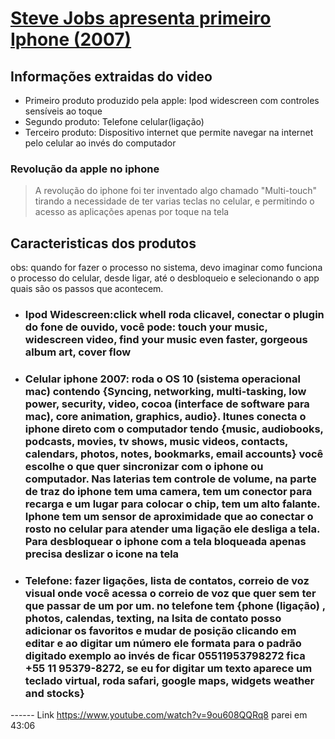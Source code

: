 # [Steve Jobs apresenta primeiro Iphone (2007)](https://www.youtube.com/watch?v=9ou608QQRq8)

## Informações extraidas do video
* Primeiro produto produzido pela apple: Ipod widescreen com controles sensíveis ao toque 
* Segundo produto: Telefone celular(ligação)
* Terceiro produto: Dispositivo internet que permite navegar na internet pelo celular ao invés do computador

### Revolução da apple no iphone
> A revolução do iphone foi  ter inventado algo chamado "Multi-touch" tirando a necessidade de ter varias teclas no celular, e permitindo o acesso as aplicações apenas por toque na tela

## Caracteristicas dos produtos

obs: quando for fazer o processo no sistema, devo imaginar como funciona o processo do celular, desde ligar, até o desbloqueio e selecionando o app quais são os passos que acontecem.

* ### Ipod Widescreen:click whell roda clicavel, conectar o plugin do fone de ouvido, você pode: touch your music, widescreen video, find your music even faster, gorgeous album art, cover flow
* ### Celular iphone 2007: roda o OS 10 (sistema operacional mac) contendo {Syncing, networking, multi-tasking, low power, security, video, cocoa (interface de software para mac), core animation, graphics, audio}. Itunes conecta o iphone direto com o computador tendo {music, audiobooks, podcasts, movies, tv shows, music videos, contacts, calendars, photos, notes, bookmarks, email accounts} você escolhe o que quer sincronizar com o iphone ou computador. Nas laterias tem controle de volume, na parte de traz do iphone tem uma camera, tem um conector para recarga e um lugar para colocar o chip, tem um alto falante. Iphone tem um sensor de aproximidade que ao conectar o rosto no celular para atender uma ligação ele desliga a tela. Para desbloquear o iphone com a tela bloqueada apenas precisa deslizar o icone na tela
* ### Telefone: fazer ligações, lista de contatos, correio de voz visual onde você acessa o correio de voz que quer sem ter que passar de um por um. no telefone tem {phone (ligação) , photos, calendas, texting, na lsita de contato posso adicionar os favoritos e mudar de posição clicando em editar e ao digitar um número ele formata para o padrão digitado exemplo ao invés de ficar 05511953798272 fica +55 11 95379-8272, se eu for digitar um texto aparece um teclado virtual, roda safari, google maps, widgets weather and stocks}

------ Link https://www.youtube.com/watch?v=9ou608QQRq8 parei em 43:06



